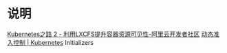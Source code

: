 # 说明

[Kubernetes之路 2 - 利用LXCFS提升容器资源可见性-阿里云开发者社区](https://developer.aliyun.com/article/566208)
[动态准入控制 | Kubernetes](https://kubernetes.io/zh/docs/reference/access-authn-authz/extensible-admission-controllers/)
Initializers
